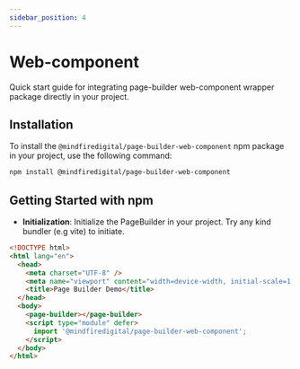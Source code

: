 ```yaml
---
sidebar_position: 4
---
```


# Web-component

Quick start guide for integrating page-builder web-component wrapper package directly in your project.

## Installation

To install the `@mindfiredigital/page-builder-web-component` npm package in your project, use the following command:

```bash
npm install @mindfiredigital/page-builder-web-component
```

## Getting Started with npm

- **Initialization**: Initialize the PageBuilder in your project. Try any kind bundler (e.g vite) to initiate.

```html
<!DOCTYPE html>
<html lang="en">
  <head>
    <meta charset="UTF-8" />
    <meta name="viewport" content="width=device-width, initial-scale=1.0" />
    <title>Page Builder Demo</title>
  </head>
  <body>
    <page-builder></page-builder>
    <script type="module" defer>
      import '@mindfiredigital/page-builder-web-component';
    </script>
  </body>
</html>
```

